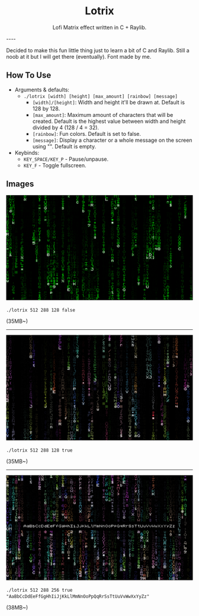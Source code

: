 <h1 align="center">Lotrix</h1>
<p align="center">
Lofi Matrix effect written in C + Raylib.
</p>
----
<p>
Decided to make this fun little thing just to learn a bit of C and Raylib. Still a noob at it but I will get there (eventually).
Font made by me.
</p>

## How To Use
- Arguments & defaults:
  - `./lotrix [width] [height] [max_amount] [rainbow] [message]`
    - `[width]/[height]`: Width and height it'll be drawn at. Default is 128 by 128.
    - `[max_amount]`: Maximum amount of characters that will be created. Default is the highest value between width and height divided by 4 (128 / 4 = 32).
    - `[rainbow]`: Fun colors. Default is set to false.
    - `[message]`: Display a character or a whole message on the screen using "". Default is empty.
- Keybinds:
  - `KEY_SPACE/KEY_P` - Pause/unpause.
  - `KEY_F` - Toggle fullscreen.

## Images

![](imgs/img0.png)

`./lotrix 512 288 128 false`

(35MB~)

---
![](imgs/img1.png)

`./lotrix 512 288 128 true`

(35MB~)

---
![](imgs/img2.png)

`./lotrix 512 288 256 true "AaBbCcDdEeFfGgHhIiJjKkLlMmNnOoPpQqRrSsTtUuVvWwXxYyZz"`

(38MB~)
